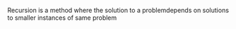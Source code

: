 Recursion is a method where the solution to a problemdepends on solutions to smaller instances of same problem
